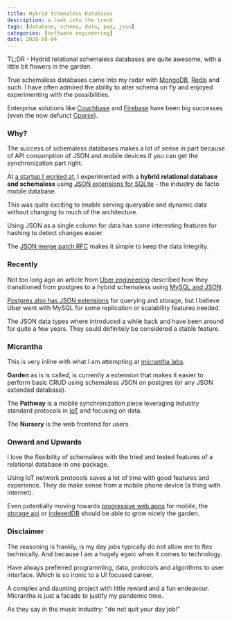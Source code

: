 ```yaml
---
title: Hybrid Schemaless Databases
description: a look into the trend
tags: [database, schema, data, pwa, json]
categories: [software engineering]
date: 2020-08-04
---
```


TL;DR - Hydrid relational schemaless databases are quite awesome, with a little bit flowers in the garden.

True schemaless databases came into my radar with [MongoDB](https://www.mongodb.com/), [Redis](https://redis.io/) and such.  I have often admired the ability to alter schema on fly and enjoyed experimenting with the possibilities.

Enterprise solutions like [Couchbase](https://www.couchbase.com/) and [Firebase](https://firebase.google.com/) have been big successes (even the now defunct [Cparse](https://github.com/cparse/cparse)).

### Why?

The success of schemaless databases makes a lot of sense in part because of API consumption of JSON and mobile devices if you can get the synchronization part right.

At [a startup I worked at](https://www.epactnetwork.com/), I experimented with a **hybrid relational database and schemaless** using [JSON extensions for SQLite](https://www.sqlite.org/json1.html) - the industry de facto mobile database.  

This was quite exciting to enable serving queryable and dynamic data without changing to much of the architecture.

Using JSON as a single column for data has some interesting features for hashing to detect changes easier.  

The [JSON merge patch RFC](https://tools.ietf.org/html/rfc7396) makes it simple to keep the data integrity.

### Recently

Not too long ago an article from [Uber engineering](https://eng.uber.com/schemaless-part-one-mysql-datastore/) described how they transitioned from postgres to a hybrid schemaless using [MySQL and JSON](https://dev.mysql.com/doc/refman/8.0/en/json.html). 

[Postgres also has JSON extensions](https://www.postgresql.org/docs/9.3/functions-json.html) for querying and storage, but I believe Uber went with MySQL for some replication or scalability features needed.

The JSON data types where introduced a while back and have been around for quite a few years.  They could definitely be considered a stable feature.  
  
### Micrantha

This is very inline with what I am attempting at [micrantha labs](https://micrantha.com/labratory).  

**Garden** as is is called, is currently a extension that makes it easier to perform basic CRUD using schemaless JSON on postgres (or any JSON extended database).

The **Pathway** is a mobile synchronization piece leveraging industry standard protocols in [IoT](https://en.wikipedia.org/wiki/Internet_of_things) and focusing on data.

The **Nursery** is the web frontend for users.

### Onward and Upwards

I love the flexibility of schemaless with the tried and tested features of a relational database in one package.

Using IoT network protocols saves a lot of time with good features and experience.  They do make sense from a mobile phone device (a thing with internet).

Even potentially moving towards [progressive web apps](https://en.wikipedia.org/wiki/Progressive_web_application) for mobile, the [storage api](https://developers.google.com/web/fundamentals/instant-and-offline/web-storage/cache-api) or [indexedDB](https://developer.mozilla.org/en-US/docs/Web/API/IndexedDB_API) should be able to grow nicely the garden.

### Disclaimer

The reasoning is frankly, is my day jobs typically do not allow me to flex technically. And because I am a hugely egoic when it comes to technology.

Have always preferred programming, data, protocols and algorithms to user interface.  Which is so ironic to a UI focused career.

A complex and daunting project with little reward and a fun endeavour.  Micrantha is just a facade to justify my pandemic time.

As they say in the music industry: "do not quit your day job!"
